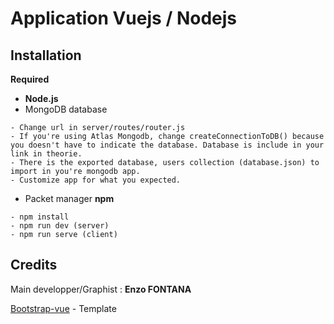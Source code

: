 # Application Vuejs / Nodejs

## Installation 

**Required**

- **Node.js**
- MongoDB database
```
- Change url in server/routes/router.js
- If you're using Atlas Mongodb, change createConnectionToDB() because you doesn't have to indicate the database. Database is include in your link in theorie.
- There is the exported database, users collection (database.json) to import in you're mongodb app.
- Customize app for what you expected.
```


- Packet manager **npm**
```
- npm install
- npm run dev (server)
- npm run serve (client)
```

## Credits

Main developper/Graphist : **Enzo FONTANA**

[Bootstrap-vue](https://bootstrap-vue.org/) - Template


